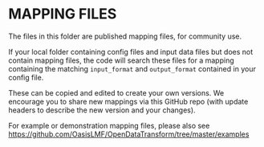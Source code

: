 # MAPPING FILES

The files in this folder are published mapping files, for community use.

If your local folder containing config files and input data files but does not contain mapping files,  the code will search these files for a mapping containing the matching `input_format` and `output_format` contained in your config file. 

These can be copied and edited to create your own versions. We encourage you to share new mappings via this GitHub repo (with update headers to describe the new version and your changes).

For example or demonstration mapping files, please also see https://github.com/OasisLMF/OpenDataTransform/tree/master/examples



